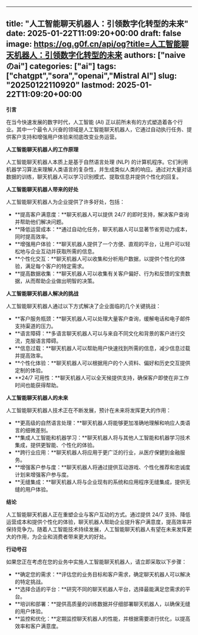 
---
title: "人工智能聊天机器人：引领数字化转型的未来"
date: 2025-01-22T11:09:20+00:00
draft: false
image: https://og.g0f.cn/api/og?title=人工智能聊天机器人：引领数字化转型的未来
authors: ["naiveのai"]
categories: ["ai"]
tags: ["chatgpt","sora","openai","Mistral AI"]
slug: "20250122110920"
lastmod: 2025-01-22T11:09:20+00:00
---
**引言**

在当今快速发展的数字时代，人工智能 (AI) 正以前所未有的方式塑造着各个行业。其中一个最令人兴奋的领域是人工智能聊天机器人，它通过自动执行任务、提供客户支持和增强用户体验来彻底改变业务运营。

**人工智能聊天机器人的工作原理**

人工智能聊天机器人本质上是基于自然语言处理 (NLP) 的计算机程序。它们利用机器学习算法来理解人类语言的复杂性，并生成类似人类的响应。通过对大量对话数据的训练，聊天机器人可以学习识别模式、提取信息并提供个性化的回复。

**人工智能聊天机器人带来的好处**

人工智能聊天机器人为企业提供了许多好处，包括：

- **提高客户满意度：**聊天机器人可以提供 24/7 的即时支持，解决客户查询并帮助他们解决问题。
- **降低运营成本：**通过自动化任务，聊天机器人可以显著节省劳动力成本，同时提高效率。
- **增强用户体验：**聊天机器人提供了一个方便、直观的平台，让用户可以轻松地与企业互动并获取所需的信息。
- **个性化交互：**聊天机器人可以收集和分析用户数据，以提供个性化的体验，满足每个客户的特定需求。
- **提高数据收集：**聊天机器人可以收集有关客户偏好、行为和反馈的宝贵数据，从而帮助企业做出明智的决策。

**人工智能聊天机器人解决的挑战**

人工智能聊天机器人通过以下方式解决了企业面临的几个关键挑战：

- **客户服务瓶颈：**聊天机器人可以处理大量客户查询，缓解电话和电子邮件支持渠道的压力。
- **语言障碍：**多语言聊天机器人可以与来自不同文化和背景的客户进行交流，克服语言障碍。
- **信息过载：**聊天机器人可以帮助用户快速找到所需的信息，减少信息过载并提高效率。
- **个性化体验：**聊天机器人可以根据用户的个人资料、偏好和历史交互提供定制的体验。
- **24/7 可用性：**聊天机器人可以全天候提供支持，确保客户即使在非工作时间也能获得帮助。

**人工智能聊天机器人的未来**

人工智能聊天机器人技术正在不断发展，预计在未来将发挥更大的作用：

- **更高级的自然语言处理：**聊天机器人将能够更加准确地理解和响应人类语言的细微差别。
- **集成人工智能和机器学习：**聊天机器人将与其他人工智能和机器学习技术集成，提供更智能、个性化的体验。
- **跨行业应用：**聊天机器人将应用于更广泛的行业，从医疗保健到金融服务。
- **增强客户参与度：**聊天机器人将通过提供互动游戏、个性化推荐和忠诚度计划来增强客户参与度。
- **无缝集成：**聊天机器人将与企业现有的系统和应用程序无缝集成，提供无缝的用户体验。

**结论**

人工智能聊天机器人正在重塑企业与客户互动的方式。通过提供 24/7 支持、降低运营成本和提供个性化的体验，聊天机器人帮助企业提升客户满意度，提高效率并保持竞争力。随着人工智能技术持续发展，人工智能聊天机器人有望在未来发挥更大的作用，为企业和消费者带来更大的好处。

**行动号召**

如果您正在考虑在您的业务中实施人工智能聊天机器人，请立即采取以下步骤：

- **确定您的需求：**评估您的业务目标和客户需求，确定聊天机器人可以解决的特定挑战。
- **选择合适的平台：**研究不同的聊天机器人平台，选择最能满足您需求的平台。
- **培训和部署：**提供高质量的训练数据并仔细部署聊天机器人，以确保无缝的用户体验。
- **监控和优化：**定期监控聊天机器人的性能，并根据需要进行优化，以提高效率和客户满意度。